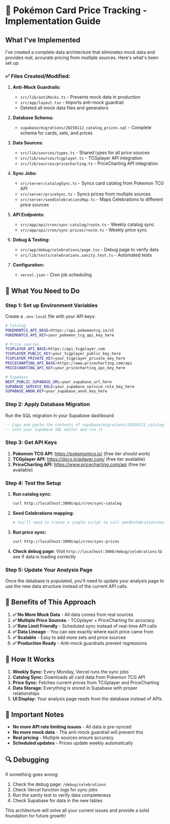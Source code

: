 # 🚀 **Pokémon Card Price Tracking - Implementation Guide**

## **What I've Implemented**

I've created a complete data architecture that eliminates mock data and provides real, accurate pricing from multiple sources. Here's what's been set up:

### **✅ Files Created/Modified:**

1. **Anti-Mock Guardrails:**
   - `src/lib/antiMocks.ts` - Prevents mock data in production
   - `src/app/layout.tsx` - Imports anti-mock guardrail
   - Deleted all mock data files and generators

2. **Database Schema:**
   - `supabase/migrations/20250112_catalog_prices.sql` - Complete schema for cards, sets, and prices

3. **Data Sources:**
   - `src/lib/sources/types.ts` - Shared types for all price sources
   - `src/lib/sources/tcgplayer.ts` - TCGplayer API integration
   - `src/lib/sources/pricecharting.ts` - PriceCharting API integration

4. **Sync Jobs:**
   - `src/server/catalogSync.ts` - Syncs card catalog from Pokemon TCG API
   - `src/server/priceSync.ts` - Syncs prices from multiple sources
   - `src/server/seedCelebrationsMap.ts` - Maps Celebrations to different price sources

5. **API Endpoints:**
   - `src/app/api/cron/sync-catalog/route.ts` - Weekly catalog sync
   - `src/app/api/cron/sync-prices/route.ts` - Weekly price sync

6. **Debug & Testing:**
   - `src/app/debug/celebrations/page.tsx` - Debug page to verify data
   - `src/lib/tests/celebrations.sanity.test.ts` - Automated tests

7. **Configuration:**
   - `vercel.json` - Cron job scheduling

## **🔧 What You Need to Do**

### **Step 1: Set up Environment Variables**

Create a `.env.local` file with your API keys:

```bash
# Catalog
POKEMONTCG_API_BASE=https://api.pokemontcg.io/v2
POKEMONTCG_API_KEY=your_pokemon_tcg_api_key_here

# Price sources
TCGPLAYER_API_BASE=https://api.tcgplayer.com
TCGPLAYER_PUBLIC_KEY=your_tcgplayer_public_key_here
TCGPLAYER_PRIVATE_KEY=your_tcgplayer_private_key_here
PRICECHARTING_API_BASE=https://www.pricecharting.com/api
PRICECHARTING_API_KEY=your_pricecharting_api_key_here

# Supabase
NEXT_PUBLIC_SUPABASE_URL=your_supabase_url_here
SUPABASE_SERVICE_ROLE=your_supabase_service_role_key_here
SUPABASE_ANON_KEY=your_supabase_anon_key_here
```

### **Step 2: Apply Database Migration**

Run the SQL migration in your Supabase dashboard:

```sql
-- Copy and paste the contents of supabase/migrations/20250112_catalog_prices.sql
-- into your Supabase SQL editor and run it
```

### **Step 3: Get API Keys**

1. **Pokemon TCG API:** https://pokemontcg.io/ (free tier should work)
2. **TCGplayer API:** https://docs.tcgplayer.com/ (free tier available)
3. **PriceCharting API:** https://www.pricecharting.com/api (free tier available)

### **Step 4: Test the Setup**

1. **Run catalog sync:**
   ```bash
   curl http://localhost:3000/api/cron/sync-catalog
   ```

2. **Seed Celebrations mapping:**
   ```bash
   # You'll need to create a simple script to call seedCelebrationsSourceMap()
   ```

3. **Run price sync:**
   ```bash
   curl http://localhost:3000/api/cron/sync-prices
   ```

4. **Check debug page:**
   Visit `http://localhost:3000/debug/celebrations` to see if data is loading correctly

### **Step 5: Update Your Analysis Page**

Once the database is populated, you'll need to update your analysis page to use the new data structure instead of the current API calls.

## **🎯 Benefits of This Approach**

1. **✅ No More Mock Data** - All data comes from real sources
2. **✅ Multiple Price Sources** - TCGplayer + PriceCharting for accuracy
3. **✅ Rate Limit Friendly** - Scheduled sync instead of real-time API calls
4. **✅ Data Lineage** - You can see exactly where each price came from
5. **✅ Scalable** - Easy to add more sets and price sources
6. **✅ Production Ready** - Anti-mock guardrails prevent regressions

## **🔄 How It Works**

1. **Weekly Sync:** Every Monday, Vercel runs the sync jobs
2. **Catalog Sync:** Downloads all card data from Pokemon TCG API
3. **Price Sync:** Fetches current prices from TCGplayer and PriceCharting
4. **Data Storage:** Everything is stored in Supabase with proper relationships
5. **UI Display:** Your analysis page reads from the database instead of APIs

## **🚨 Important Notes**

- **No more API rate limiting issues** - All data is pre-synced
- **No more mock data** - The anti-mock guardrail will prevent this
- **Real pricing** - Multiple sources ensure accuracy
- **Scheduled updates** - Prices update weekly automatically

## **🔍 Debugging**

If something goes wrong:

1. Check the debug page: `/debug/celebrations`
2. Check Vercel function logs for sync jobs
3. Run the sanity test to verify data completeness
4. Check Supabase for data in the new tables

This architecture will solve all your current issues and provide a solid foundation for future growth!
